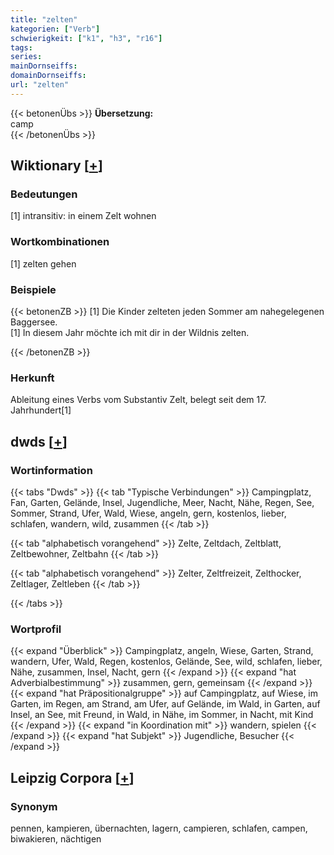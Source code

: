 ```yaml
---
title: "zelten"
kategorien: ["Verb"]
schwierigkeit: ["k1", "h3", "r16"]
tags:
series:
mainDornseiffs:
domainDornseiffs:
url: "zelten"
---
```


{{< betonenÜbs >}}
**Übersetzung:**  
camp  
{{< /betonenÜbs >}}

## Wiktionary [[+](https://de.wiktionary.org/wiki/zelten)]

### Bedeutungen
[1] intransitiv: in einem Zelt wohnen  

### Wortkombinationen
[1] zelten gehen  

### Beispiele
{{< betonenZB >}}
[1] Die Kinder zelteten jeden Sommer am nahegelegenen Baggersee.  
[1] In diesem Jahr möchte ich mit dir in der Wildnis zelten.  

{{< /betonenZB >}}
### Herkunft
Ableitung eines Verbs vom Substantiv Zelt, belegt seit dem 17. Jahrhundert[1]  



## dwds [[+](https://www.dwds.de/wb/zelten)]

### Wortinformation
{{< tabs "Dwds" >}}
{{< tab "Typische Verbindungen" >}}
Campingplatz, Fan, Garten, Gelände, Insel, Jugendliche, Meer, Nacht, Nähe, Regen, See, Sommer, Strand, Ufer, Wald, Wiese, angeln, gern, kostenlos, lieber, schlafen, wandern, wild, zusammen
{{< /tab >}}

{{< tab "alphabetisch vorangehend" >}}
Zelte, Zeltdach, Zeltblatt, Zeltbewohner, Zeltbahn
{{< /tab >}}

{{< tab "alphabetisch vorangehend" >}}
Zelter, Zeltfreizeit, Zelthocker, Zeltlager, Zeltleben
{{< /tab >}}

{{< /tabs >}}

### Wortprofil
{{< expand "Überblick" >}} Campingplatz, angeln, Wiese, Garten, Strand, wandern, Ufer, Wald, Regen, kostenlos, Gelände, See, wild, schlafen, lieber, Nähe, zusammen, Insel, Nacht, gern {{< /expand >}}
{{< expand "hat Adverbialbestimmung" >}} zusammen, gern, gemeinsam {{< /expand >}}
{{< expand "hat Präpositionalgruppe" >}} auf Campingplatz, auf Wiese, im Garten, im Regen, am Strand, am Ufer, auf Gelände, im Wald, in Garten, auf Insel, an See, mit Freund, in Wald, in Nähe, im Sommer, in Nacht, mit Kind {{< /expand >}}
{{< expand "in Koordination mit" >}} wandern, spielen {{< /expand >}}
{{< expand "hat Subjekt" >}} Jugendliche, Besucher {{< /expand >}}

## Leipzig Corpora [[+](https://corpora.uni-leipzig.de/en/res?word=zelten&corpusId=deu_newscrawl-public_2018)]


### Synonym
pennen, kampieren, übernachten, lagern, campieren, schlafen, campen, biwakieren, nächtigen

